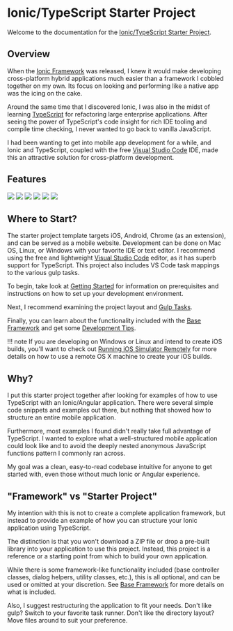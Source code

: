 # Ionic/TypeScript Starter Project

Welcome to the documentation for the [Ionic/TypeScript Starter Project](https://github.com/Justin-Credible/Ionic-TypeScript-Starter).

## Overview

When the [Ionic Framework](http://ionicframework.com/) was released, I knew it would make developing cross-platform hybrid applications much easier than a framework I cobbled together on my own. Its focus on looking and performing like a native app was the icing on the cake.

Around the same time that I discovered Ionic, I was also in the midst of learning [TypeScript](http://typescriptlang.org) for refactoring large enterprise applications. After seeing the power of TypeScript's code insight for rich IDE tooling and compile time checking, I never wanted to go back to vanilla JavaScript.

I had been wanting to get into mobile app development for a while, and Ionic and TypeScript, coupled with the free [Visual Studio Code](https://code.visualstudio.com/) IDE, made this an attractive solution for cross-platform development.

## Features

<div id="screenshots">

  <img src="img/screenshot_1.jpg" class="img-responsive">
  <img src="img/screenshot_2.jpg" class="img-responsive">
  <img src="img/screenshot_3.jpg" class="img-responsive">
  <img src="img/screenshot_4.jpg" class="img-responsive">
  <img src="img/screenshot_5.jpg" class="img-responsive">
  <img src="img/screenshot_6.jpg" class="img-responsive">

</div>

## Where to Start?

The starter project template targets iOS, Android, Chrome (as an extension), and can be served as a mobile website. Development can be done on Mac OS, Linux, or Windows with your favorite IDE or text editor. I recommend using the free and lightweight [Visual Studio Code](https://code.visualstudio.com) editor, as it has superb support for TypeScript. This project also includes VS Code task mappings to the various gulp tasks.

To begin, take look at [Getting Started](getting-started.md) for information on prerequisites and instructions on how to set up your development environment.

Next, I recommend examining the project layout and [Gulp Tasks](gulp-tasks.md).

Finally, you can learn about the functionality included with the [Base Framework](base-framework.md) and get some [Development Tips](development-tips.md).

!!! note
	If you are developing on Windows or Linux and intend to create iOS builds, you'll want to check out [Running iOS Simulator Remotely](development-tips.md#running-ios-simulator-remotely) for more details on how to use a remote OS X machine to create your iOS builds.

## Why?

I put this starter project together after looking for examples of how to use TypeScript with an Ionic/Angular application. There were several simple code snippets and examples out there, but nothing that showed how to structure an entire mobile application.

Furthermore, most examples I found didn't really take full advantage of TypeScript. I wanted to explore what a well-structured mobile application could look like and to avoid the deeply nested anonymous JavaScript functions pattern I commonly ran across.

My goal was a clean, easy-to-read codebase intuitive for anyone to get started with, even those without much Ionic or Angular experience.

## "Framework" vs "Starter Project"

My intention with this is not to create a complete application framework, but instead to provide an example of how you can structure your Ionic application using TypeScript.

The distinction is that you won't download a ZIP file or drop a pre-built library into your application to use this project. Instead, this project is a reference or a starting point from which to build your own application.

While there is some framework-like functionality included (base controller classes, dialog helpers, utility classes, etc.), this is all optional, and can be used or omitted at your discretion. See [Base Framework](base-framework.md) for more details on what is included.

Also, I suggest restructuring the application to fit your needs. Don't like gulp? Switch to your favorite task runner. Don't like the directory layout? Move files around to suit your preference.

